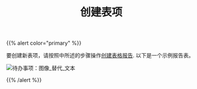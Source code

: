 ﻿---
title: 创建表项
type: docs
weight: 10
url: /zh/reportingservices/creating-table-item/
---
{{% alert color="primary" %}}

要创建新表项，请按照中所述的步骤操作[创建表格报告](https://docs.aspose.com/cells/reportingservices/creating-tabular-report/).
以下是一个示例报告表。

![待办事项：图像_替代_文本](creating-table-item_1.png)

{{% /alert %}}

